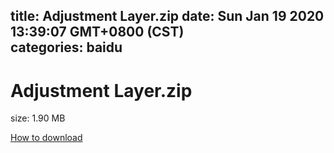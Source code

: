 
title: Adjustment Layer.zip
date: Sun Jan 19 2020 13:39:07 GMT+0800 (CST)    
categories: baidu
---

# Adjustment Layer.zip
size: 1.90 MB
 
 

[How to download](https://bpcam.bemobtrk.com/go/2ceec3aa-1ca2-46d6-b9ff-aaa5c184517c?jno=4867)